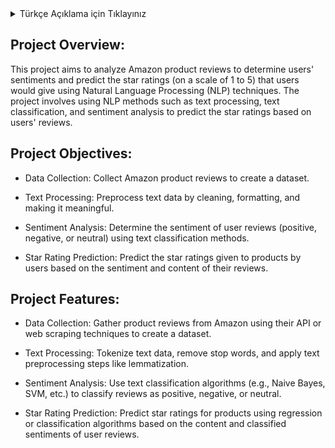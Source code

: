 <details>
<summary>Türkçe Açıklama için Tıklayınız</summary>

## Proje Genel Bakış:

Bu proje, Amazon ürünlerine yapılan yorumları analiz ederek kişilerin duygularını belirlemek ve NLP (Doğal Dil İşleme) yöntemleriyle kullanıcıların vereceği yıldız sayısını tahmin etmeyi amaçlamaktadır. Proje, metin verilerini işleme, metin sınıflandırma ve duygu analizi gibi NLP tekniklerini kullanarak kullanıcıların yorumlarından elde edilen bilgilerle ürünlere verilecek yıldız sayılarını öngörmeyi hedefler.

## Proje Hedefleri:

- Veri Toplama: Amazon ürünlerine yapılan yorumları toplayarak bir veri seti oluşturmak.

- Metin İşleme: Metin verilerini ön işleme adımlarını uygulayarak temizlemek, düzenlemek ve anlamlı hale getirmek.

- Duygu Analizi: Metin sınıflandırma yöntemleri kullanarak kullanıcı yorumlarının duygusunu (olumlu, olumsuz veya nötr) belirlemek.

- Yıldız Tahmini: Kullanıcı yorumlarının duygusunu ve içeriğini kullanarak ürünlere verilecek yıldız sayısını tahmin etmek.

## Proje Özellikleri:

- Veri Toplama: Amazon'un API'sini veya web scraping tekniklerini kullanarak ürün yorumlarını toplayarak bir veri seti oluşturmak.

- Metin İşleme: Metin verilerini tokenize etmek, stop-words'leri kaldırmak ve lemmatization gibi metin ön işleme adımlarını uygulamak.

- Duygu Analizi: Metin sınıflandırma algoritmalarını (örneğin, Naive Bayes, SVM, vs.) kullanarak yorumları olumlu, olumsuz veya nötr olarak sınıflandırmak.

- Yıldız Tahmini: Kullanıcı yorumlarının içeriği ve sınıflandırılmış duygularını kullanarak ürünlere verilecek yıldız sayısını regresyon veya sınıflandırma algoritmalarıyla tahmin etmek.

</details>

## Project Overview:

This project aims to analyze Amazon product reviews to determine users' sentiments and predict the star ratings (on a scale of 1 to 5) that users would give using Natural Language Processing (NLP) techniques. The project involves using NLP methods such as text processing, text classification, and sentiment analysis to predict the star ratings based on users' reviews.

## Project Objectives:

- Data Collection: Collect Amazon product reviews to create a dataset.

- Text Processing: Preprocess text data by cleaning, formatting, and making it meaningful.

- Sentiment Analysis: Determine the sentiment of user reviews (positive, negative, or neutral) using text classification methods.

- Star Rating Prediction: Predict the star ratings given to products by users based on the sentiment and content of their reviews.

## Project Features:

- Data Collection: Gather product reviews from Amazon using their API or web scraping techniques to create a dataset.

- Text Processing: Tokenize text data, remove stop words, and apply text preprocessing steps like lemmatization.

- Sentiment Analysis: Use text classification algorithms (e.g., Naive Bayes, SVM, etc.) to classify reviews as positive, negative, or neutral.

- Star Rating Prediction: Predict star ratings for products using regression or classification algorithms based on the content and classified sentiments of user reviews.

</details>
